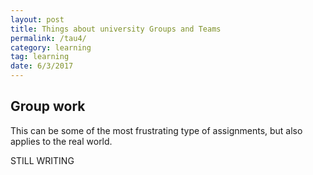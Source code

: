 ```yaml
---
layout: post
title: Things about university Groups and Teams
permalink: /tau4/
category: learning
tag: learning
date: 6/3/2017
---
```


## Group work
This can be some of the most frustrating type of assignments, but also applies to the real world.


STILL WRITING
